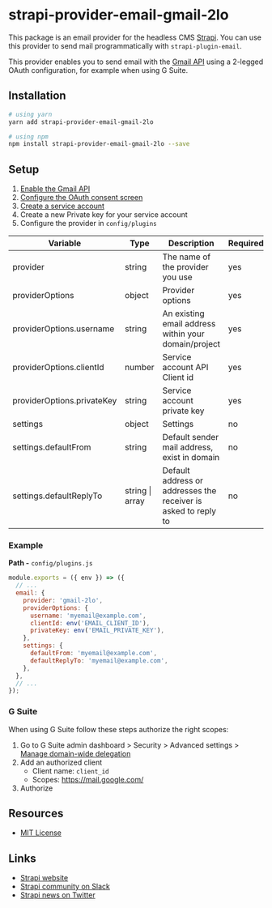 # strapi-provider-email-gmail-2lo
This package is an email provider for the headless CMS [Strapi](https://github.com/strapi/strapi).
You can use this provider to send mail programmatically with `strapi-plugin-email`. 

This provider enables you to send email with the [Gmail API](https://developers.google.com/gmail/api) using a 2-legged OAuth configuration, for example when using G Suite.

## Installation

```bash
# using yarn
yarn add strapi-provider-email-gmail-2lo

# using npm
npm install strapi-provider-email-gmail-2lo --save
```

## Setup

1) [Enable the Gmail API](https://console.developers.google.com/apis/library/gmail.googleapis.com)
2) [Configure the OAuth consent screen](https://console.cloud.google.com/apis/credentials/consent)
3) [Create a service account](https://console.cloud.google.com/iam-admin/serviceaccounts/)
4) Create a new Private key for your service account 
5) Configure the provider in `config/plugins`

| Variable                  | Type                    | Description                                                                                                                         | Required | Default   |
| ------------------------- | ----------------------- | ----------------------------------------------------------------------------------------------------------------------------------- | -------- | --------- |
| provider                  | string                  | The name of the provider you use                                                                                                    | yes      |           |
| providerOptions           | object                  | Provider options                                                                                                                    | yes      |           |
| providerOptions.username  | string                  | An existing email address within your domain/project                                                                                         | yes      |           |
| providerOptions.clientId  | number                  | Service account API Client id                                                                                                       | yes      |           |
| providerOptions.privateKey| string                  | Service account private key                                                                                                         | yes      |           |
| settings                  | object                  | Settings                                                                                                                            | no       | {}        |
| settings.defaultFrom      | string                  | Default sender mail address, exist in domain                                                                                                        | no       | undefined |
| settings.defaultReplyTo   | string \| array<string> | Default address or addresses the receiver is asked to reply to                                                                      | no       | undefined |

### Example

**Path -** `config/plugins.js`

```js
module.exports = ({ env }) => ({
  // ...
  email: {
    provider: 'gmail-2lo',
    providerOptions: {
      username: 'myemail@example.com',
      clientId: env('EMAIL_CLIENT_ID'),
      privateKey: env('EMAIL_PRIVATE_KEY'),
    },
    settings: {
      defaultFrom: 'myemail@example.com',
      defaultReplyTo: 'myemail@example.com',
    },
  },
  // ...
});
```

### G Suite
When using G Suite follow these steps authorize the right scopes:
1) Go to G Suite admin dashboard > Security > Advanced settings > [Manage domain-wide delegation](https://admin.google.com/ac/owl/domainwidedelegation)
2) Add an authorized client
    - Client name: `client_id`
    - Scopes: https://mail.google.com/ 
3) Authorize

## Resources

- [MIT License](LICENSE.md)

## Links

- [Strapi website](http://strapi.io/)
- [Strapi community on Slack](http://slack.strapi.io)
- [Strapi news on Twitter](https://twitter.com/strapijs)
